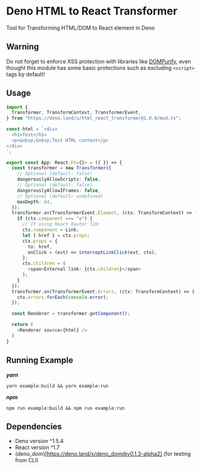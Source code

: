 # Deno HTML to React Transformer

Tool for Transforming HTML/DOM to React element in Deno

## Warning

Do not forget to enforce XSS protection with libraries like [DOMPurify](https://github.com/cure53/DOMPurify), even thought this module has some basic protections such as excluding `<script>` tags by default!

## Usage

```typescript
import {
  Transformer, TransformContext, TransformerEvent,
} from "https://deno.land/x/html_react_transformer@1.0.0/mod.ts";

const html = `<div>
  <h1>Test</h1>
  <p>&nbsp;&nbsp;Test HTML content</p>
</div>
`;

export const App: React.FC<{}> = ({ }) => {
  const transformer = new Transformer({
    // Optional (default: false)
    dangerouslyAllowScripts: false,
    // Optional (default: false)
    dangerouslyAllowIFrames: false,
    // Optional (default: undefined)
    maxDepth: 64,
  });
  transformer.on(TransformerEvent.Element, (ctx: TransformContext) => {
    if (ctx.component === "a") {
      // If using React Router lib:
      ctx.component = Link;
      let { href } = ctx.props;
      ctx.props = {
        to: href,
        onClick = (evt) => interceptLinkClick(evt, ctx),
      };
      ctx.children = (
        <span>External link: {ctx.children}</span>
      );
    }
  });
  transformer.on(TransformerEvent.Errors, (ctx: TransformContext) => {
    ctx.errors.forEach(console.error);
  });

  const Renderer = transformer.getComponent();

  return (
    <Renderer source={html} />
  )
} 

```

## Running Example

***yarn***
```shell
yarn example:build && yarn example:run
```

***npm***
```shell
npm run example:build && npm run example:run
```

## Dependencies

* Deno version ^1.5.4
* React version ^1.7
* (deno_dom)[https://deno.land/x/deno_dom@v0.1.3-alpha2] (for testing from CLI)

